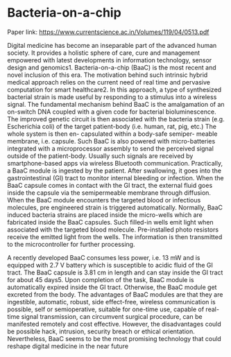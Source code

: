 # Bacteria-on-a-chip

Paper link: https://www.currentscience.ac.in/Volumes/119/04/0513.pdf

Digital medicine has become an inseparable part of the advanced human society. It provides a holistic sphere of care, cure and management empowered with latest
developments in information technology, sensor design and genomics1. Bacteria-on-a-chip (BaaC) is the most recent and novel inclusion of this era.
The motivation behind such intrinsic hybrid medical approach relies on the current need of real time and pervasive computation for smart healthcare2. In this
approach, a type of synthesized bacterial strain is made useful by responding to a stimulus into a wireless signal. The fundamental mechanism behind
BaaC is the amalgamation of an on-switch DNA coupled with a given code for bacterial bioluminescence. The improved genetic circuit is then associated with the bacteria strain (e.g. Escherichia coli) of the target patient-body (i.e. human, rat, pig, etc.) The whole system is then en- capsulated within a body-safe semiper-
meable membrane, i.e. capsule. Such BaaC is also powered with micro-batteries integrated with a microprocessor assembly to send the perceived signal outside of the
patient-body. Usually such signals are received by smartphone-based apps via wireless Bluetooth communication. Practically, a BaaC module is ingested by the patient. After swallowing, it goes into the gastrointestinal (GI) tract to monitor internal bleeding or infection. When the BaaC capsule comes in contact
with the GI tract, the external fluid goes inside the capsule via the semipermeable membrane through diffusion. When the BaaC module encounters the targeted
blood or infectious molecules, pre engineered strain is triggered automatically. Normally, BaaC induced bacteria strains are placed inside the micro-wells
which are fabricated inside the BaaC capsules. Such filled-in wells emit light when associated with the targeted blood  molecule. Pre-installed photo resistors
receive the emitted light from the wells. The information is then transmitted to the microcontroller for further processing.

A recently developed BaaC consumes less power, i.e. 13 mW and is equipped with 2.7 V battery which is susceptible to  acidic fluid of the GI tract. The BaaC
capsule is 3.81 cm in length and can stay inside the GI tract for about 45 days5. Upon completion of the task, BaaC module is automatically expired inside the GI
tract. Otherwise, the BaaC module get excreted from the body. The advantages of BaaC modules are that they are ingestible, automatic, robust, side effect-free, wireless communication is possible, self or semioperative, suitable for one-time use, capable of real-time signal transmission, can circumvent surgical procedure, can be manifested remotely and cost effective. However, the disadvantages could be possible hack, intrusion, security breach or ethical orientation. Nevertheless, BaaC seems to be the most promising technology that could reshape digital medicine in the near future
